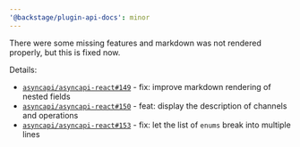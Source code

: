 ```yaml
---
'@backstage/plugin-api-docs': minor
---
```


There were some missing features and markdown was not rendered properly, but this is fixed now.

Details:

- [`asyncapi/asyncapi-react#149`](https://github.com/asyncapi/asyncapi-react/pull/149) - fix: improve markdown rendering of nested fields
- [`asyncapi/asyncapi-react#150`](https://github.com/asyncapi/asyncapi-react/pull/150) - feat: display the description of channels and operations
- [`asyncapi/asyncapi-react#153`](https://github.com/asyncapi/asyncapi-react/pull/153) - fix: let the list of `enums` break into multiple lines
